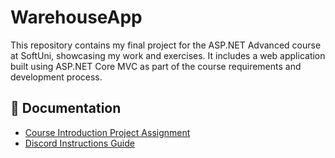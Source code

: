 # WarehouseApp
 This repository contains my final project for the ASP.NET Advanced course at SoftUni, showcasing my work and exercises. It includes a web application built using ASP.NET Core MVC as part of the course requirements and development process.
## 📄 Documentation
- [Course Introduction Project Assignment](./Docs/00.Course-Introduction-Project-Assignment.docx)
- [Discord Instructions Guide](./Docs/Discord_Instructions_Guide.docx)